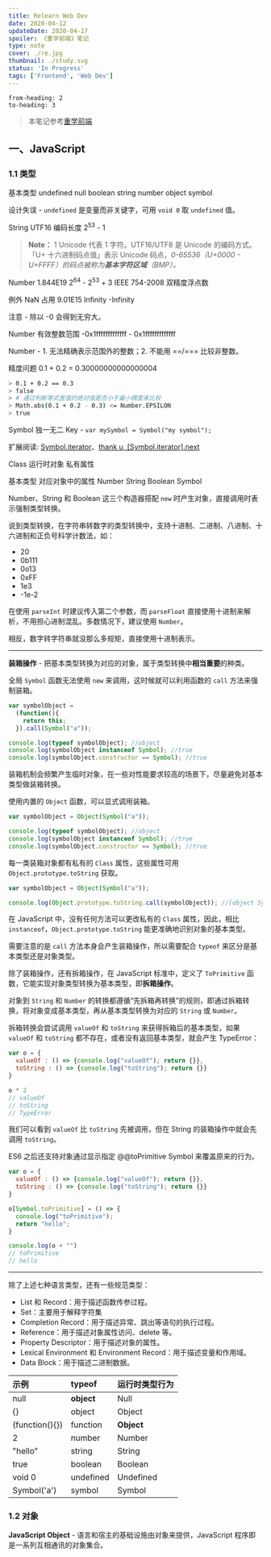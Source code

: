 ```yaml
---
title: Relearn Web Dev
date: 2020-04-12
updateDate: 2020-04-17
spoiler: 《重学前端》笔记
type: note
cover: ./re.jpg
thumbnail: ./study.svg
status: 'In Progress'
tags: ['Frontend', 'Web Dev']
---
```


```toc
from-heading: 2
to-heading: 3
```

> 本笔记参考[重学前端](https://time.geekbang.org/column/intro/100023201)

## 一、JavaScript

### 1.1 类型

<span class="hl-1">基本类型</span> <span class="hl-2">undefined</span> <span class="hl-3">null</span> <span class="hl-4">boolean</span> <span class="hl-3">string</span> <span class="hl-2">number</span> <span class="hl-3">object</span> <span class="hl-4">symbol</span>

<span class="hl-1">设计失误</span> - `undefined` 是变量而非关键字，可用 `void 0` 取 `undefined` 值。

<span class="hl-1">String</span> <span class="hl-2">UTF16 编码长度</span> <span class="hl-3">2<sup>53</sup> - 1</span>

> **Note：** 1 Unicode 代表 1 字符。UTF16/UTF8 是 Unicode 的编码方式。「U+ 十六进制码点值」表示 Unicode 码点，*0-65536（U+0000 - U+FFFF）的码点被称为**基本字符区域**（BMP）。*

<span class="hl-1">Number</span> <span class="hl-2">1.844E19</span> <span class="hl-3">2<sup>64</sup> - 2<sup>53</sup> + 3</span> <span class="hl-4">IEEE 754-2008</span>  <span class="hl-3">双精度浮点数</span>

<span class="hl-1">例外</span> <span class="hl-2">NaN 占用 9.01E15</span> <span class="hl-3">Infinity</span> <span class="hl-4">-Infinity</span>

<span class="hl-1">注意</span> - 除以 -0 会得到无穷大。

<span class="hl-1">Number</span> <span class="hl-2">有效整数范围</span> <span class="hl-3">-0x1fffffffffffff - 0x1fffffffffffff</span>

<span class="hl-1">Number</span> - 1. 无法精确表示范围外的整数；2. 不能用 ==/=== 比较非整数。

<span class="hl-1">精度问题</span> <span class="hl-2">0.1 + 0.2 = 0.30000000000000004</span>

```bash
> 0.1 + 0.2 == 0.3
> false
> # 通过判断等式差值的绝对值是否小于最小精度来比较
> Math.abs(0.1 + 0.2 - 0.3) <= Number.EPSILON
> true
```

<span class="hl-1">Symbol</span> <span class="hl-2">独一无二</span> <span class="hl-3">Key</span> - `var mySymbol = Symbol("my symbol");`

<div class="link-box">

扩展阅读: [Symbol.iterator](https://developer.mozilla.org/en-US/docs/Web/JavaScript/Reference/Global_Objects/Symbol/iterator)、[thank u, [Symbol.iterator].next](https://medium.com/front-end-weekly/thank-u-symbol-iterator-next-aef9f09ff78)

</div>

<span class="hl-1">Class</span> <span class="hl-2">运行时对象</span> <span class="hl-3">私有属性</span> 

<span class="hl-1">基本类型</span> <span class="hl-2">对应对象中的属性</span> <span class="hl-3">Number</span> <span class="hl-4">String</span> <span class="hl-2">Boolean</span> <span class="hl-3">Symbol</span>

Number、String 和 Boolean 这三个构造器搭配 `new` 时产生对象，直接调用时表示强制类型转换。

说到类型转换，在字符串转数字的类型转换中，支持十进制、二进制、八进制、十六进制和正负号科学计数法，如：

+ 20
+ 0b111
+ 0o13
+ 0xFF
+ 1e3
+ -1e-2

在使用 `parseInt` 时建议传入第二个参数，而 `parseFloat` 直接使用十进制来解析，不用担心进制混乱。多数情况下，建议使用 `Number`。

相反，数字转字符串就没那么多规矩，直接使用十进制表示。

---

**装箱操作** - 把基本类型转换为对应的对象，属于类型转换中**相当重要**的种类。

全局 `Symbol` 函数无法使用 `new` 来调用，这时候就可以利用函数的 `call` 方法来强制装箱。

```js
var symbolObject =
  (function(){
    return this;
  }).call(Symbol("a"));

console.log(typeof symbolObject); //object
console.log(symbolObject instanceof Symbol); //true
console.log(symbolObject.constructor == Symbol); //true
```

装箱机制会频繁产生临时对象，在一些对性能要求较高的场景下，尽量避免对基本类型做装箱转换。

使用内置的 `Object` 函数，可以显式调用装箱。

```js
var symbolObject = Object(Symbol("a"));

console.log(typeof symbolObject); //object
console.log(symbolObject instanceof Symbol); //true
console.log(symbolObject.constructor == Symbol); //true
```

每一类装箱对象都有私有的 `Class` 属性，这些属性可用 `Object.prototype.toString` 获取。

```js
var symbolObject = Object(Symbol("a"));

console.log(Object.prototype.toString.call(symbolObject)); //[object Symbol]
```

在 JavaScript 中，没有任何方法可以更改私有的 `Class` 属性，因此，相比 `instanceof`，`Object.prototype.toString` 能更准确地识别对象的基本类型。

需要注意的是 `call` 方法本身会产生装箱操作，所以需要配合 `typeof` 来区分是基本类型还是对象类型。

除了装箱操作，还有拆箱操作，在 JavaScript 标准中，定义了 `ToPrimitive` 函数，它能实现对象类型转换为基本类型，即**拆箱操作**。

对象到 `String` 和 `Number` 的转换都遵循“先拆箱再转换”的规则，即通过拆箱转换，将对象变成基本类型，再从基本类型转换为对应的 `String` 或 `Number`。

拆箱转换会尝试调用 `valueOf` 和 `toString` 来获得拆箱后的基本类型，如果 `valueOf` 和 `toString` 都不存在，或者没有返回基本类型，就会产生 TypeError：

```js
var o = {
  valueOf : () => {console.log("valueOf"); return {}},
  toString : () => {console.log("toString"); return {}}
}

o * 2
// valueOf
// toString
// TypeError
```

我们可以看到 `valueOf` 比 `toString` 先被调用，但在 String 的装箱操作中就会先调用 `toString`。

ES6 之后还支持对象通过显示指定 @@toPrimitive Symbol 来覆盖原来的行为。

```js
var o = {
  valueOf : () => {console.log("valueOf"); return {}},
  toString : () => {console.log("toString"); return {}}
}

o[Symbol.toPrimitive] = () => {
  console.log("toPrimitive");
  return "hello";
}

console.log(o + "")
// toPrimitive
// hello
```

---

除了上述七种语言类型，还有一些规范类型：

+ List 和 Record：用于描述函数传参过程。
+ Set：主要用于解释字符集
+ Completion Record：用于描述异常、跳出等语句的执行过程。
+ Reference：用于描述对象属性访问、delete 等。
+ Property Descriptor：用于描述对象的属性。
+ Lexical Environment 和 Environment Record：用于描述变量和作用域。
+ Data Block：用于描述二进制数据。

| 示例 | typeof | 运行时类型行为 |
|:---|:---|:---|
| null | **object** | Null |
| {} | object | Object |
| (function(){}) | function | **Object** |
| 2 | number | Number |
| "hello" | string | String |
| true | boolean | Boolean |
| void 0 | undefined | Undefined |
| Symbol('a') | symbol | Symbol |

### 1.2 对象

**JavaScript Object** - 语言和宿主的基础设施由对象来提供，JavaScript 程序即是一系列互相通讯的对象集合。